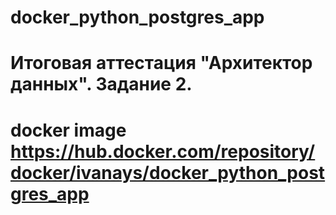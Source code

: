 # docker_python_postgres_app
# Итоговая аттестация "Архитектор данных". Задание 2.
# docker image  https://hub.docker.com/repository/docker/ivanays/docker_python_postgres_app